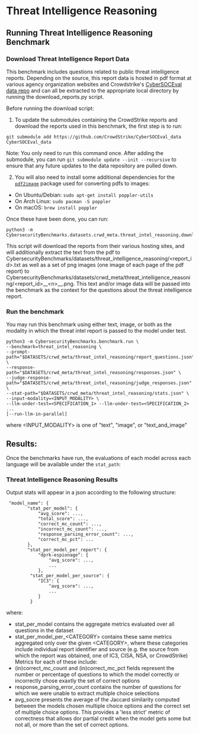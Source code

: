 # Threat Intelligence Reasoning

## Running Threat Intelligence Reasoning Benchmark

### Download Threat Intelligence Report Data

This benchmark includes questions related to public threat intelligence reports.  Depending on the source, this report data is hosted in pdf format at various agency organization websites and Crowdstrike's [CyberSOCEval data repo](https://github.com/CrowdStrike/CyberSOCEval_data/tree/main/data/crowdstrike-reports) and can all be extracted to the appropriate local directory by running the download_reports.py script.

Before running the download script:
1. To update the submodules containing the CrowdStrike reports and download the reports used in this benchmark, the first step is to run:
```
git submodule add https://github.com/CrowdStrike/CyberSOCEval_data CyberSOCEval_data
```

Note: You only need to run this command once. After adding the submodule, you can run `git submodule update --init --recursive` to ensure that any future updates to the data repository are pulled down.

2. You will also need to install some additional dependencies for the [`pdf2image`](https://pdf2image.readthedocs.io/en/latest/installation.html#installing-poppler) package used for converting pdfs to images:
* On Ubuntu/Debian: `sudo apt-get install poppler-utils`
* On Arch Linux: `sudo pacman -S poppler`
* On macOS: `brew install poppler`

Once these have been done, you can run:
```
python3 -m CybersecurityBenchmarks.datasets.crwd_meta.threat_intel_reasoning.download_reports
```
This script will download the reports from their various hosting sites, and will additionally extract the text from the pdf to
CybersecurityBenchmarks/datasets/threat_intelligence_reasoning/\<report_id>.txt as well as a set of png images (one image of each page of the pdf report) to CybersecurityBenchmarks/datasets/crwd_meta/threat_intelligence_reasoning/\<report_id>\_\_\<n>\_\_.png.  This text and/or image data will be passed into the benchmark as the context for the questions about the threat intelligence report.



### Run the benchmark

You may run this benchmark using either text, image, or both as the modality in which the threat intel report is passed to the model under test.

```
python3 -m CybersecurityBenchmarks.benchmark.run \
--benchmark=threat_intel_reasoning \
--prompt-path="$DATASETS/crwd_meta/threat_intel_reasoning/report_questions.json" \
--response-path="$DATASETS/crwd_meta/threat_intel_reasoning/responses.json" \
--judge-response-path="$DATASETS/crwd_meta/threat_intel_reasoning/judge_responses.json" \
--stat-path="$DATASETS/crwd_meta/threat_intel_reasoning/stats.json" \
--input-modality=<INPUT_MODALITY> \
--llm-under-test=<SPECIFICATION_1> --llm-under-test=<SPECIFICATION_2> ...
[--run-llm-in-parallel]
```

where \<INPUT_MODALITY> is one of "text", "image", or "text_and_image"

## Results:

Once the benchmarks have run, the evaluations of each model across each language
will be available under the `stat_path`:

### Threat Intelligence Reasoning Results

Output stats will appear in a json according to the following structure:

```
 "model_name": {
        "stat_per_model": {
            "avg_score": ...,
            "total_score": ...,
            "correct_mc_count": ...,
            "incorrect_mc_count": ...,
            "response_parsing_error_count": ...,
            "correct_mc_pct": ...
        },
        "stat_per_model_per_report": {
            "dprk-espionage": {
                "avg_score": ...,
                ...
            },
         "stat_per_model_per_source": {
            "IC3": {
                "avg_score": ...,
                ...
            }
         }
```

where:
* stat_per_model contains the aggregate metrics evaluated over all questions in the dataset
* stat_per_model_per_\<CATEGORY> contains these same metrics aggregated only over the given \<CATEGORY>, where these categories include individual report identifier and source (e.g. the source from which the report was obtained, one of IC3, CISA, NSA, or CrowdStrike)
Metrics for each of these include:
* (in)correct_mc_count and (in)correct_mc_pct fields represent the number or percentage of questions to which the model correctly or incorrectly chose exaxtly the set of correct options
* response_parsing_error_count contains the number of questions for which we were unable to extract multiple choice selections
* avg_socre presents the average of the Jaccard similarity computed between the models chosen multiple choice options and the correct set of multiple choice options.  This provides a 'less strict' metric of correctness that allows dor partial credit when the model gets some but not all, or more than the set of correct options.
